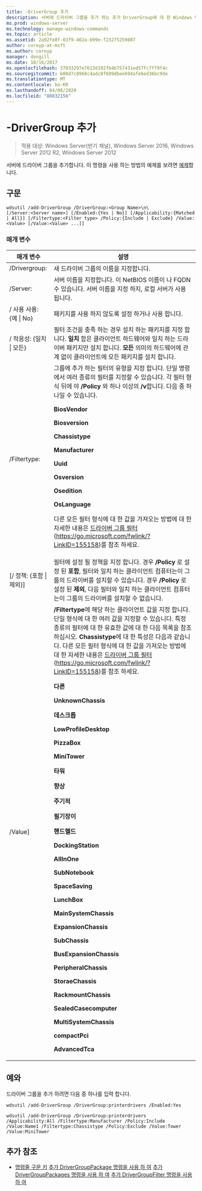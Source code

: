 ```yaml
---
title: -DriverGroup 추가
description: 서버에 드라이버 그룹을 추가 하는 추가 DriverGroup에 대 한 Windows 명령 항목입니다.
ms.prod: windows-server
ms.technology: manage-windows-commands
ms.topic: article
ms.assetid: 2a92fe8f-03f9-462a-b99e-f23275259807
author: coreyp-at-msft
ms.author: coreyp
manager: dongill
ms.date: 10/16/2017
ms.openlocfilehash: 37033297e7613d192fb4b757431ed57fc7ff9f4c
ms.sourcegitcommit: b00d7c8968c4adc8f699dbee694afe6ed36bc9de
ms.translationtype: MT
ms.contentlocale: ko-KR
ms.lasthandoff: 04/08/2020
ms.locfileid: "80832156"
---
```

# <a name="add-drivergroup"></a>-DriverGroup 추가

>적용 대상: Windows Server(반기 채널), Windows Server 2016, Windows Server 2012 R2, Windows Server 2012

서버에 드라이버 그룹을 추가합니다. 이 명령을 사용 하는 방법의 예제를 보려면 [예제](#BKMK_examples)합니다.

## <a name="syntax"></a>구문
```
wdsutil /add-DriverGroup /DriverGroup:<Group Name>\n\
[/Server:<Server name>] [/Enabled:{Yes | No}] [/Applicability:{Matched | All}] [/Filtertype:<Filter type> /Policy:{Include | Exclude} /Value:<Value> [/Value:<Value> ...]]
```
### <a name="parameters"></a>매개 변수

|              매개 변수              |                                                                                                                                                                                                                                                                                                                                                                                                                                                                                                                                                                                                     설명                                                                                                                                                                                                                                                                                                                                                                                                                                                                                                                                                                                                      |
|-------------------------------------|----------------------------------------------------------------------------------------------------------------------------------------------------------------------------------------------------------------------------------------------------------------------------------------------------------------------------------------------------------------------------------------------------------------------------------------------------------------------------------------------------------------------------------------------------------------------------------------------------------------------------------------------------------------------------------------------------------------------------------------------------------------------------------------------------------------------------------------------------------------------------------------------------------------------------------------------------------------------------------------------------------------------------------------------------------------------------------------------------------------------------------------------------------------------------------------------------------------------|
|      /Drivergroup:<Group Name>      |                                                                                                                                                                                                                                                                                                                                                                                                                                                                                                                                                                                     새 드라이버 그룹의 이름을 지정합니다.                                                                                                                                                                                                                                                                                                                                                                                                                                                                                                                                                                                      |
|        /Server:<Server name>        |                                                                                                                                                                                                                                                                                                                                                                                                                                                                                                                                        서버 이름을 지정합니다. 이 NetBIOS 이름이 나 FQDN 수 있습니다. 서버 이름을 지정 하지, 로컬 서버가 사용 됩니다.                                                                                                                                                                                                                                                                                                                                                                                                                                                                                                                                         |
|      / 사용 사용: {예 &#124; No}       |                                                                                                                                                                                                                                                                                                                                                                                                                                                                                                                                                                                           패키지를 사용 하지 않도록 설정 하거나 사용 합니다.                                                                                                                                                                                                                                                                                                                                                                                                                                                                                                                                                                                           |
| / 적응성: {일치 &#124; 모든} |                                                                                                                                                                                                                                                                                                                                                                                                                                                                                        필터 조건을 충족 하는 경우 설치 하는 패키지를 지정 합니다. **일치** 함은 클라이언트 하드웨어와 일치 하는 드라이버 패키지만 설치 합니다. **모든** 의미의 하드웨어에 관계 없이 클라이언트에 모든 패키지를 설치 합니다.                                                                                                                                                                                                                                                                                                                                                                                                                                                                                        |
|      /Filtertype:<Filtertype>       |                                                                                                                                                                                                                                                                          그룹에 추가 하는 필터의 유형을 지정 합니다. 단일 명령에서 여러 종류의 필터를 지정할 수 있습니다. 각 필터 형식 뒤에 야 **/Policy** 와 하나 이상의 **/v**합니다. <Filtertype> 다음 중 하나일 수 있습니다.<p>**BiosVendor**<p>**Biosversion**<p>**Chassistype**<p>**Manufacturer**<p>**Uuid**<p>**Osversion**<p>**Osedition**<p>**OsLanguage**<p>다른 모든 필터 형식에 대 한 값을 가져오는 방법에 대 한 자세한 내용은 [드라이버 그룹 필터](https://go.microsoft.com/fwlink/?LinkID=155158) (<https://go.microsoft.com/fwlink/?LinkID=155158>)를 참조 하세요.                                                                                                                                                                                                                                                                           |
| [/ 정책: {포함 &#124; 제외}]  |                                                                                                                                                                                                                                                                                                                                                                                                                                                 필터에 설정 될 정책을 지정 합니다. 경우 **/Policy** 로 설정 된 **포함**, 필터와 일치 하는 클라이언트 컴퓨터는이 그룹의 드라이버를 설치할 수 있습니다. 경우 **/Policy** 로 설정 된 **제외**, 다음 필터와 일치 하는 클라이언트 컴퓨터는이 그룹의 드라이버를 설치할 수 없습니다.                                                                                                                                                                                                                                                                                                                                                                                                                                                 |
|          /Value<Value>]           | **/Filtertype**에 해당 하는 클라이언트 값을 지정 합니다. 단일 형식에 대 한 여러 값을 지정할 수 있습니다. 특정 종류의 필터에 대 한 유효한 값에 대 한 다음 목록을 참조 하십시오. **Chassistype**에 대 한 특성은 다음과 같습니다. 다른 모든 필터 형식에 대 한 값을 가져오는 방법에 대 한 자세한 내용은 [드라이버 그룹 필터](https://go.microsoft.com/fwlink/?LinkID=155158) (<https://go.microsoft.com/fwlink/?LinkID=155158>)를 참조 하세요.<p>**다른**<p>**UnknownChassis**<p>**데스크톱**<p>**LowProfileDesktop**<p>**PizzaBox**<p>**MiniTower**<p>**타워**<p>**향상**<p>**주기적**<p>**필기장이**<p>**핸드헬드**<p>**DockingStation**<p>**AllInOne**<p>**SubNotebook**<p>**SpaceSaving**<p>**LunchBox**<p>**MainSystemChassis**<p>**ExpansionChassis**<p>**SubChassis**<p>**BusExpansionChassis**<p>**PeripheralChassis**<p>**StoraeChassis**<p>**RackmountChassis**<p>**SealedCasecomputer**<p>**MultiSystemChassis**<p>**compactPci**<p>**AdvancedTca** |

## <a name="examples"></a><a name=BKMK_examples></a>예와
드라이버 그룹을 추가 하려면 다음 중 하나를 입력 합니다.
```
wdsutil /add-DriverGroup /DriverGroup:printerdrivers /Enabled:Yes
```
```
wdsutil /add-DriverGroup /DriverGroup:printerdrivers /Applicability:All /Filtertype:Manufacturer /Policy:Include /Value:Name1 /Filtertype:Chassistype /Policy:Exclude /Value:Tower /Value:MiniTower
```
## <a name="additional-references"></a>추가 참조
- [명령줄 구문 키](command-line-syntax-key.md)
[추가 DriverGroupPackage 명령을 사용 하 여](using-the-add-drivergrouppackage-command.md)
[추가 DriverGroupPackages 명령을 사용 하 여](using-the-add-drivergrouppackages-command.md)
[추가 DriverGroupFilter 명령을 사용 하 여](using-the-add-drivergroupfilter-command.md)
